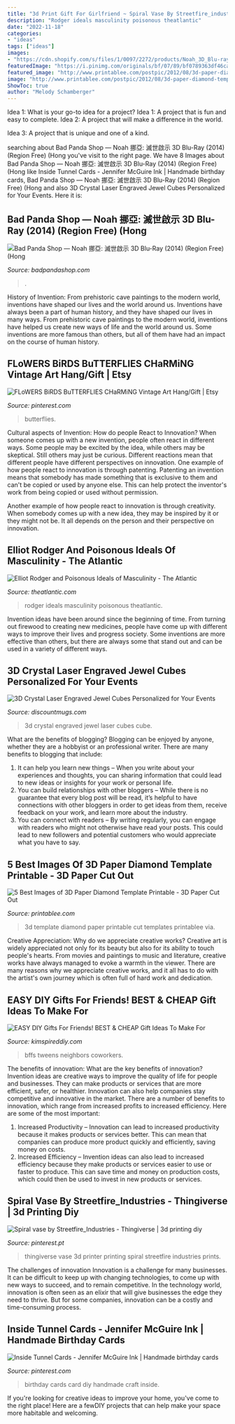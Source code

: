 ```yaml
---
title: "3d Print Gift For Girlfriend ~ Spiral Vase By Streetfire_industries"
description: "Rodger ideals masculinity poisonous theatlantic"
date: "2022-11-18"
categories:
- "ideas"
tags: ["ideas"]
images:
- "https://cdn.shopify.com/s/files/1/0097/2272/products/Noah_3D_Blu-ray_1fb6c71d-ef09-44c6-a015-0e64551b1e95.jpg?v=1568693851"
featuredImage: "https://i.pinimg.com/originals/bf/07/89/bf0789363df46caa9691ed8576deb762.jpg"
featured_image: "http://www.printablee.com/postpic/2012/08/3d-paper-diamond-template_120239.JPG"
image: "http://www.printablee.com/postpic/2012/08/3d-paper-diamond-template_120239.JPG"
ShowToc: true
author: "Melody Schamberger"
---
```



Idea 1: What is your go-to idea for a project?
Idea 1: A project that is fun and easy to complete.
Idea 2: A project that will make a difference in the world.

Idea 3: A project that is unique and one of a kind.

	

		
searching about Bad Panda Shop — Noah 挪亞: 滅世啟示 3D Blu-Ray (2014) (Region Free) (Hong you've visit to the right page. We have 8 Images about Bad Panda Shop — Noah 挪亞: 滅世啟示 3D Blu-Ray (2014) (Region Free) (Hong like Inside Tunnel Cards - Jennifer McGuire Ink | Handmade birthday cards, Bad Panda Shop — Noah 挪亞: 滅世啟示 3D Blu-Ray (2014) (Region Free) (Hong and also 3D Crystal Laser Engraved Jewel Cubes Personalized for Your Events. Here it is:
		
    
## Bad Panda Shop — Noah 挪亞: 滅世啟示 3D Blu-Ray (2014) (Region Free) (Hong

<img loading=lazy src="https://cdn.shopify.com/s/files/1/0097/2272/products/Noah_3D_Blu-ray_1fb6c71d-ef09-44c6-a015-0e64551b1e95.jpg?v=1568693851" onerror="this.onerror=null;this.src='https://tse4.mm.bing.net/th?id=OIP._oIU7Ejpc1lbqZJ1KEVo4QAAAA&amp;pid=15.1';" alt="Bad Panda Shop — Noah 挪亞: 滅世啟示 3D Blu-Ray (2014) (Region Free) (Hong">

_Source: badpandashop.com_

>. 

	

History of Invention: From prehistoric cave paintings to the modern world, inventions have shaped our lives and the world around us.
Inventions have always been a part of human history, and they have shaped our lives in many ways. From prehistoric cave paintings to the modern world, inventions have helped us create new ways of life and the world around us. Some inventions are more famous than others, but all of them have had an impact on the course of human history.

    
## FLoWERS BiRDS BuTTERFLIES CHaRMiNG Vintage Art Hang/Gift | Etsy

<img loading=lazy src="https://i.pinimg.com/originals/bf/07/89/bf0789363df46caa9691ed8576deb762.jpg" onerror="this.onerror=null;this.src='https://tse2.mm.bing.net/th?id=OIP.JzdB-N3z4HBmsVOOgghEKwHaKX&amp;pid=15.1';" alt="FLoWERS BiRDS BuTTERFLIES CHaRMiNG Vintage Art Hang/Gift | Etsy">

_Source: pinterest.com_

>butterflies. 

	

Cultural aspects of Invention: How do people React to Innovation?
When someone comes up with a new invention, people often react in different ways. Some people may be excited by the idea, while others may be skeptical. Still others may just be curious. Different reactions mean that different people have different perspectives on innovation. 
One example of how people react to innovation is through patenting. Patenting an invention means that somebody has made something that is exclusive to them and can't be copied or used by anyone else. This can help protect the inventor's work from being copied or used without permission. 

Another example of how people react to innovation is through creativity. When somebody comes up with a new idea, they may be inspired by it or they might not be. It all depends on the person and their perspective on innovation.

    
## Elliot Rodger And Poisonous Ideals Of Masculinity - The Atlantic

<img loading=lazy src="https://cdn.theatlantic.com/thumbor/ZqwASbm9zSaG3hcuvraD8KQOCH4=/0x178:2070x1342/976x549/media/img/mt/2014/05/rodger/original.jpg" onerror="this.onerror=null;this.src='https://tse3.mm.bing.net/th?id=OIP.7KEfdER8O9-8CXIUsWAofQHaEK&amp;pid=15.1';" alt="Elliot Rodger and Poisonous Ideals of Masculinity - The Atlantic">

_Source: theatlantic.com_

>rodger ideals masculinity poisonous theatlantic. 

	

Invention ideas have been around since the beginning of time. From turning out firewood to creating new medicines, people have come up with different ways to improve their lives and progress society. Some inventions are more effective than others, but there are always some that stand out and can be used in a variety of different ways.

    
## 3D Crystal Laser Engraved Jewel Cubes Personalized For Your Events

<img loading=lazy src="http://www.discountmugs.com/product-images/detail/3d-crystal-jewel-cube-mbmic3d002.jpg" onerror="this.onerror=null;this.src='https://tse4.mm.bing.net/th?id=OIP.iwuPx6X3vN5jOiXPgl2wLgAAAA&amp;pid=15.1';" alt="3D Crystal Laser Engraved Jewel Cubes Personalized for Your Events">

_Source: discountmugs.com_

>3d crystal engraved jewel laser cubes cube. 

	

What are the benefits of blogging?
Blogging can be enjoyed by anyone, whether they are a hobbyist or an professional writer. There are many benefits to blogging that include: 
1. It can help you learn new things – When you write about your experiences and thoughts, you can sharing information that could lead to new ideas or insights for your work or personal life. 
2. You can build relationships with other bloggers – While there is no guarantee that every blog post will be read, it’s helpful to have connections with other bloggers in order to get ideas from them, receive feedback on your work, and learn more about the industry. 
3. You can connect with readers – By writing regularly, you can engage with readers who might not otherwise have read your posts. This could lead to new followers and potential customers who would appreciate what you have to say. 

    
## 5 Best Images Of 3D Paper Diamond Template Printable - 3D Paper Cut Out

<img loading=lazy src="http://www.printablee.com/postpic/2012/08/3d-paper-diamond-template_120239.JPG" onerror="this.onerror=null;this.src='https://tse4.mm.bing.net/th?id=OIP.ftCo44b_a0nJR4JrcmsFSAHaFj&amp;pid=15.1';" alt="5 Best Images of 3D Paper Diamond Template Printable - 3D Paper Cut Out">

_Source: printablee.com_

>3d template diamond paper printable cut templates printablee via. 

	

Creative Appreciation: Why do we appreciate creative works?
Creative art is widely appreciated not only for its beauty but also for its ability to touch people's hearts. From movies and paintings to music and literature, creative works have always managed to evoke a warmth in the viewer. There are many reasons why we appreciate creative works, and it all has to do with the artist's own journey which is often full of hard work and dedication.

    
## EASY DIY Gifts For Friends! BEST &amp; CHEAP Gift Ideas To Make For

<img loading=lazy src="https://kimspireddiy.com/wp-content/uploads/2019/11/DIY-Gifts-For-Friends_Photos.jpg" onerror="this.onerror=null;this.src='https://tse4.mm.bing.net/th?id=OIP.d5Pw_XnTPWTyDzcbViEZTQHaLH&amp;pid=15.1';" alt="EASY DIY Gifts For Friends! BEST &amp; CHEAP Gift Ideas To Make For">

_Source: kimspireddiy.com_

>bffs tweens neighbors coworkers. 

	

The benefits of innovation: What are the key benefits of innovation?
Invention ideas are creative ways to improve the quality of life for people and businesses. They can make products or services that are more efficient, safer, or healthier. Innovation can also help companies stay competitive and innovative in the market. There are a number of benefits to innovation, which range from increased profits to increased efficiency. Here are some of the most important: 
1. Increased Productivity – Innovation can lead to increased productivity because it makes products or services better. This can mean that companies can produce more product quickly and efficiently, saving money on costs. 
2. Increased Efficiency – Invention ideas can also lead to increased efficiency because they make products or services easier to use or faster to produce. This can save time and money on production costs, which could then be used to invest in new products or services.

    
## Spiral Vase By Streetfire_Industries - Thingiverse | 3d Printing Diy

<img loading=lazy src="https://i.pinimg.com/736x/87/d9/c2/87d9c2ee7320f6334ff8b92c6f15adb1.jpg" onerror="this.onerror=null;this.src='https://tse1.mm.bing.net/th?id=OIP.N3gH0FZW0xMYDLlAEiTEmQHaMe&amp;pid=15.1';" alt="Spiral vase by Streetfire_Industries - Thingiverse | 3d printing diy">

_Source: pinterest.pt_

>thingiverse vase 3d printer printing spiral streetfire industries prints. 

	

The challenges of innovation
Innovation is a challenge for many businesses. It can be difficult to keep up with changing technologies, to come up with new ways to succeed, and to remain competitive. In the technology world, innovation is often seen as an elixir that will give businesses the edge they need to thrive. But for some companies, innovation can be a costly and time-consuming process.

    
## Inside Tunnel Cards - Jennifer McGuire Ink | Handmade Birthday Cards

<img loading=lazy src="https://i.pinimg.com/736x/9f/ff/fa/9ffffabfc9bf9292bd352627c96d9341.jpg" onerror="this.onerror=null;this.src='https://tse2.mm.bing.net/th?id=OIP.ZosQXIeRy4rnK_leq6MJXwHaLG&amp;pid=15.1';" alt="Inside Tunnel Cards - Jennifer McGuire Ink | Handmade birthday cards">

_Source: pinterest.com_

>birthday cards card diy handmade craft inside. 

	

If you're looking for creative ideas to improve your home, you've come to the right place! Here are a fewDIY projects that can help make your space more habitable and welcoming.

